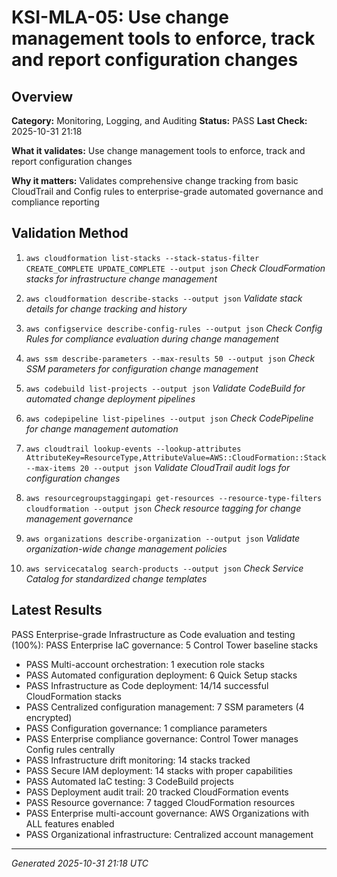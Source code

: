 # KSI-MLA-05: Use change management tools to enforce, track and report configuration changes

## Overview

**Category:** Monitoring, Logging, and Auditing
**Status:** PASS
**Last Check:** 2025-10-31 21:18

**What it validates:** Use change management tools to enforce, track and report configuration changes

**Why it matters:** Validates comprehensive change tracking from basic CloudTrail and Config rules to enterprise-grade automated governance and compliance reporting

## Validation Method

1. `aws cloudformation list-stacks --stack-status-filter CREATE_COMPLETE UPDATE_COMPLETE --output json`
   *Check CloudFormation stacks for infrastructure change management*

2. `aws cloudformation describe-stacks --output json`
   *Validate stack details for change tracking and history*

3. `aws configservice describe-config-rules --output json`
   *Check Config Rules for compliance evaluation during change management*

4. `aws ssm describe-parameters --max-results 50 --output json`
   *Check SSM parameters for configuration change management*

5. `aws codebuild list-projects --output json`
   *Validate CodeBuild for automated change deployment pipelines*

6. `aws codepipeline list-pipelines --output json`
   *Check CodePipeline for change management automation*

7. `aws cloudtrail lookup-events --lookup-attributes AttributeKey=ResourceType,AttributeValue=AWS::CloudFormation::Stack --max-items 20 --output json`
   *Validate CloudTrail audit logs for configuration changes*

8. `aws resourcegroupstaggingapi get-resources --resource-type-filters cloudformation --output json`
   *Check resource tagging for change management governance*

9. `aws organizations describe-organization --output json`
   *Validate organization-wide change management policies*

10. `aws servicecatalog search-products --output json`
   *Check Service Catalog for standardized change templates*

## Latest Results

PASS Enterprise-grade Infrastructure as Code evaluation and testing (100%): PASS Enterprise IaC governance: 5 Control Tower baseline stacks
- PASS Multi-account orchestration: 1 execution role stacks
- PASS Automated configuration deployment: 6 Quick Setup stacks
- PASS Infrastructure as Code deployment: 14/14 successful CloudFormation stacks
- PASS Centralized configuration management: 7 SSM parameters (4 encrypted)
- PASS Configuration governance: 1 compliance parameters
- PASS Enterprise compliance governance: Control Tower manages Config rules centrally
- PASS Infrastructure drift monitoring: 14 stacks tracked
- PASS Secure IAM deployment: 14 stacks with proper capabilities
- PASS Automated IaC testing: 3 CodeBuild projects
- PASS Deployment audit trail: 20 tracked CloudFormation events
- PASS Resource governance: 7 tagged CloudFormation resources
- PASS Enterprise multi-account governance: AWS Organizations with ALL features enabled
- PASS Organizational infrastructure: Centralized account management

---
*Generated 2025-10-31 21:18 UTC*